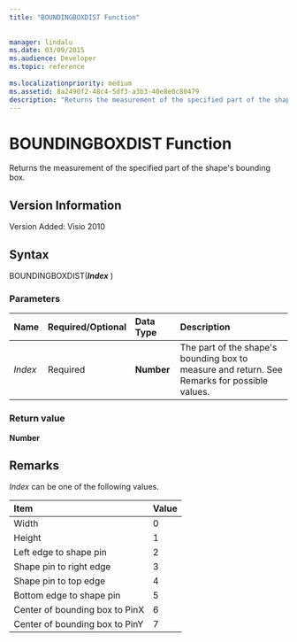 ```yaml
---
title: "BOUNDINGBOXDIST Function"
 
 
manager: lindalu
ms.date: 03/09/2015
ms.audience: Developer
ms.topic: reference
 
ms.localizationpriority: medium
ms.assetid: 8a2490f2-48c4-5df3-a3b3-40e8e0c80479
description: "Returns the measurement of the specified part of the shape's bounding box."
---
```


# BOUNDINGBOXDIST Function

Returns the measurement of the specified part of the shape's bounding box.
  
## Version Information

Version Added: Visio 2010
  
## Syntax

BOUNDINGBOXDIST(***Index*** )
  
### Parameters

|**Name**|**Required/Optional**|**Data Type**|**Description**|
|:-----|:-----|:-----|:-----|
| *Index* <br/> |Required  <br/> |**Number** <br/> |The part of the shape's bounding box to measure and return. See Remarks for possible values. |

### Return value

 **Number**
  
## Remarks

 *Index* can be one of the following values.
  
|**Item**|**Value**|
|:-----|:-----|
|Width  <br/> |0  <br/> |
|Height  <br/> |1  <br/> |
|Left edge to shape pin  <br/> |2  <br/> |
|Shape pin to right edge  <br/> |3  <br/> |
|Shape pin to top edge  <br/> |4  <br/> |
|Bottom edge to shape pin  <br/> |5  <br/> |
|Center of bounding box to PinX  <br/> |6  <br/> |
|Center of bounding box to PinY  <br/> |7  <br/> |
